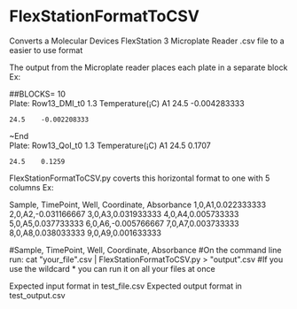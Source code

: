 # FlexStationFormatToCSV
Converts a Molecular Devices FlexStation 3 Microplate Reader .csv file to a easier to use format

The output from the Microplate reader places each plate in a separate block
Ex:

##BLOCKS= 10		
Plate:	Row13_DMI_t0	1.3
	Temperature(¡C)	A1
	24.5	-0.004283333
		
	24.5	-0.002208333
		
~End		
Plate:	Row13_QoI_t0	1.3
	Temperature(¡C)	A1
	24.5	0.1707
		
	24.5	0.1259

FlexStationFormatToCSV.py coverts this horizontal format to one with 5 columns
Ex:

Sample, TimePoint, Well, Coordinate, Absorbance
1,0,A1,0.022333333
2,0,A2,-0.031166667
3,0,A3,0.031933333
4,0,A4,0.005733333
5,0,A5,0.037733333
6,0,A6,-0.005766667
7,0,A7,0.003733333
8,0,A8,0.038033333
9,0,A9,0.001633333

#Sample, TimePoint, Well, Coordinate, Absorbance
#On the command line run: cat "your_file".csv | FlexStationFormatToCSV.py > "output".csv
#If you use the wildcard * you can run it on all your files at once

Expected input format in test_file.csv
Expected output format in test_output.csv
